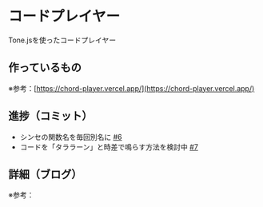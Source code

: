 # コードプレイヤー

Tone.jsを使ったコードプレイヤー

## 作っているもの

※参考：[https://chord-player.vercel.app/](https://chord-player.vercel.app/)

## 進捗（コミット）

- シンセの関数名を毎回別名に [#6](https://github.com/ryo-i/next-app-started/issues/6)
- コードを「タララーン」と時差で鳴らす方法を検討中 [#7](https://github.com/ryo-i/next-app-started/issues/7)

## 詳細（ブログ）

※参考：[]()